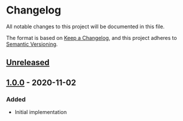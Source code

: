 # Changelog
All notable changes to this project will be documented in this file.

The format is based on [Keep a Changelog](https://keepachangelog.com/en/1.0.0/),
and this project adheres to [Semantic Versioning](https://semver.org/spec/v2.0.0.html).

## [Unreleased]

## [1.0.0] - 2020-11-02
### Added
- Initial implementation

[Unreleased]: https://github.com/prezly/forbid-serialization/compare/v1.0.0...HEAD
[1.0.0]: https://github.com/prezly/forbid-serialization/releases/tag/v1.0.0
